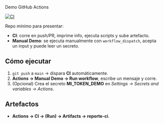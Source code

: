 Demo GitHub Actions

[![CI](https://github.com/USER/REPO/actions/workflows/ci.yml/badge.svg)](https://github.com/USER/REPO/actions/workflows/ci.yml)

Repo mínimo para presentar:
- **CI**: corre en push/PR, imprime info, ejecuta scripts y sube artefacto.
- **Manual Demo**: se ejecuta manualmente con `workflow_dispatch`, acepta un input y puede leer un secreto.

## Cómo ejecutar
1. `git push` a `main` → dispara **CI** automáticamente.
2. **Actions → Manual Demo → Run workflow**, escribe un mensaje y corre.
3. (Opcional) Crea el secreto **MI_TOKEN_DEMO** en *Settings → Secrets and variables → Actions*.

## Artefactos
- **Actions → CI → (Run) → Artifacts → reporte-ci**.
